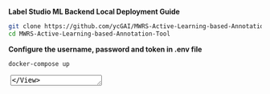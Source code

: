 **Label Studio ML Backend Local Deployment Guide**
```bash
git clone https://github.com/ycGAI/MWRS-Active-Learning-based-Annotation-Tool
cd MWRS-Active-Learning-based-Annotation-Tool
```

**Configure the username, password and token in .env file**

```bash
docker-compose up
```

<View>
  <Image name="image" value="$image"/>
  <RectangleLabels name="label" toName="image" model_score_threshold="0.25" model_show_confidence="true">
    <Label value="Armeria Maritima" background="#FF0000"/>
    <Label value="Centaurea Jacea" background="#00FF00"/>
    <Label value="Cirsium Oleraceum" background="#0000FF"/>
    <Label value="Daucus Carota" background="#FFFF00"/>
    <Label value="Knautia Arvensis" background="#FF00FF"/>
    <Label value="Lychnis Flos Cuculi" background="#00FFFF"/>
  </RectangleLabels>
  <Text name="confidence_text" toName="image" readonly="true"/>
  <TextArea name="scores" toName="image" placeholder="Confidence scores will appear here" rows="1" maxSubmissions="0" editable="false"/>
</View>

**Verify service operation status**
```bash
$ curl http://localhost:9090/
```
{"status":"UP"}

**Adding models in Label Studio project settings**
Enter the URLs (try in order):

http://host.docker.internal:9090
http://localhost:9090
http://172.17.0.1:9090